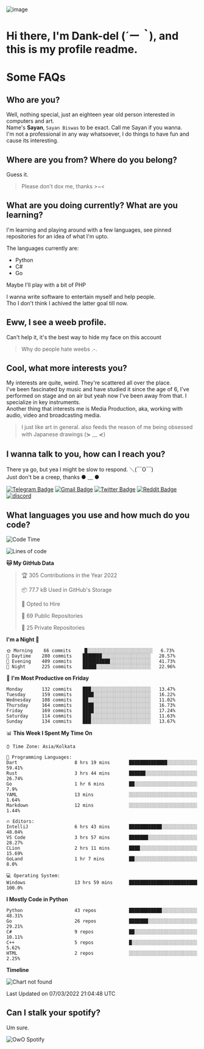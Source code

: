 ![image](https://user-images.githubusercontent.com/63096193/125182844-29f20800-e22f-11eb-8dc9-b0f2d29647bb.png)

# **Hi there, I'm Dank-del (*´ー｀*), and this is my profile readme.**
<!--  [![Profile views](https://gpvc.arturio.dev/dank-del)](https://github.com/dank-del) -->
# Some FAQs

## **Who are you?**

Well, nothing special, just an eighteen year old person interested in computers and art. \
Name's **Sayan**, `Sayan Biswas` to be exact. Call me Sayan if you wanna. \
I'm not a professional in any way whatsoever, I do things to have fun and cause its interesting.

## **Where are you from? Where do you belong?**

Guess it.
> Please don't dox me, thanks >~<

## **What are you doing currently? What are you learning?**

I'm learning and playing around with a few languages, see pinned repositories for an idea of what I'm upto.

The languages currently are:

- Python
- C#
- Go

Maybe I'll play with a bit of PHP

I wanna write software to entertain myself and help people. \
Tho I don't think I achived the latter goal till now.

## **Eww, I see a weeb profile.**

Can't help it, it's the best way to hide my face on this account
> Why do people hate weebs .-.

## **Cool, what more interests you?**

My interests are quite, weird. They're scattered all over the place. \
I've been fascinated by music and have studied it since the age of 6, I've performed on stage and on air but yeah now I've been away from that. I specialize in key instruments. \
Another thing that interests me is Media Production, aka, working with audio, video and broadcasting media.

> I just like art in general. also feeds the reason of me being obsessed with Japanese drawings (⋟ ﹏ ⋞)

## **I wanna talk to you, how can I reach you?**

There ya go, but yea I might be slow to respond. ＼(￣O￣) \
Just don't be a creep, thanks ● ﹏ ●

[![Telegram Badge](https://img.shields.io/badge/-dank_as_fuck-1ca0f1?style=flat-square&logo=telegram&logoColor=white&link=https://t.me/dank_as_fuck)](https://t.me/dank_as_fuck)
[![Gmail Badge](https://img.shields.io/badge/-chizuru@kanojo.tk-c14438?style=flat-square&logo=Gmail&logoColor=white&link=mailto:chizuru@kanojo.tk)](mailto:chizuru@kanojo.tk)
[![Twitter Badge](https://img.shields.io/twitter/follow/TheDankDel?style=social)](https://twitter.com/TheDankDel)
[![Reddit Badge](https://img.shields.io/reddit/user-karma/combined/dank_as_fuck_?style=social)](https://www.reddit.com/user/dank_as_fuck_/)
[![discord](https://discord-md-badge.vercel.app/api/shield/506536929152466945?style=social)](https://discordapp.com/users/506536929152466945)

## **What languages you use and how much do you code?**

<!--START_SECTION:waka-->
![Code Time](http://img.shields.io/badge/Code%20Time-490%20hrs%2012%20mins-blue)

![Lines of code](https://img.shields.io/badge/From%20Hello%20World%20I%27ve%20Written-865%20Thousand%20lines%20of%20code-blue)

**🐱 My GitHub Data** 

> 🏆 305 Contributions in the Year 2022
 > 
> 📦 77.7 kB Used in GitHub's Storage 
 > 
> 💼 Opted to Hire
 > 
> 📜 69 Public Repositories 
 > 
> 🔑 25 Private Repositories  
 > 
**I'm a Night 🦉** 

```text
🌞 Morning    66 commits     █░░░░░░░░░░░░░░░░░░░░░░░░   6.73% 
🌆 Daytime    280 commits    ███████░░░░░░░░░░░░░░░░░░   28.57% 
🌃 Evening    409 commits    ██████████░░░░░░░░░░░░░░░   41.73% 
🌙 Night      225 commits    █████░░░░░░░░░░░░░░░░░░░░   22.96%

```
📅 **I'm Most Productive on Friday** 

```text
Monday       132 commits    ███░░░░░░░░░░░░░░░░░░░░░░   13.47% 
Tuesday      159 commits    ████░░░░░░░░░░░░░░░░░░░░░   16.22% 
Wednesday    108 commits    ██░░░░░░░░░░░░░░░░░░░░░░░   11.02% 
Thursday     164 commits    ████░░░░░░░░░░░░░░░░░░░░░   16.73% 
Friday       169 commits    ████░░░░░░░░░░░░░░░░░░░░░   17.24% 
Saturday     114 commits    ███░░░░░░░░░░░░░░░░░░░░░░   11.63% 
Sunday       134 commits    ███░░░░░░░░░░░░░░░░░░░░░░   13.67%

```


📊 **This Week I Spent My Time On** 

```text
⌚︎ Time Zone: Asia/Kolkata

💬 Programming Languages: 
Dart                     8 hrs 19 mins       ██████████████░░░░░░░░░░░   59.41% 
Rust                     3 hrs 44 mins       ██████░░░░░░░░░░░░░░░░░░░   26.74% 
Go                       1 hr 6 mins         ██░░░░░░░░░░░░░░░░░░░░░░░   7.9% 
YAML                     13 mins             ░░░░░░░░░░░░░░░░░░░░░░░░░   1.64% 
Markdown                 12 mins             ░░░░░░░░░░░░░░░░░░░░░░░░░   1.44%

🔥 Editors: 
IntelliJ                 6 hrs 43 mins       ████████████░░░░░░░░░░░░░   48.04% 
VS Code                  3 hrs 57 mins       ███████░░░░░░░░░░░░░░░░░░   28.27% 
CLion                    2 hrs 11 mins       ████░░░░░░░░░░░░░░░░░░░░░   15.69% 
GoLand                   1 hr 7 mins         ██░░░░░░░░░░░░░░░░░░░░░░░   8.0%

💻 Operating System: 
Windows                  13 hrs 59 mins      █████████████████████████   100.0%

```

**I Mostly Code in Python** 

```text
Python                   43 repos            ████████████░░░░░░░░░░░░░   48.31% 
Go                       26 repos            ███████░░░░░░░░░░░░░░░░░░   29.21% 
C#                       9 repos             ██░░░░░░░░░░░░░░░░░░░░░░░   10.11% 
C++                      5 repos             █░░░░░░░░░░░░░░░░░░░░░░░░   5.62% 
HTML                     2 repos             ░░░░░░░░░░░░░░░░░░░░░░░░░   2.25%

```


**Timeline**

![Chart not found](https://raw.githubusercontent.com/Dank-del/Dank-del/main/charts/bar_graph.png) 


 Last Updated on 07/03/2022 21:04:48 UTC
<!--END_SECTION:waka-->

## **Can I stalk your spotify?**

Um sure.

![OwO Spotify](https://spotify-recently-played-readme.vercel.app/api?user=31fdrsslnr7nvq4ytqwtw7c4rxfm&count=5)
